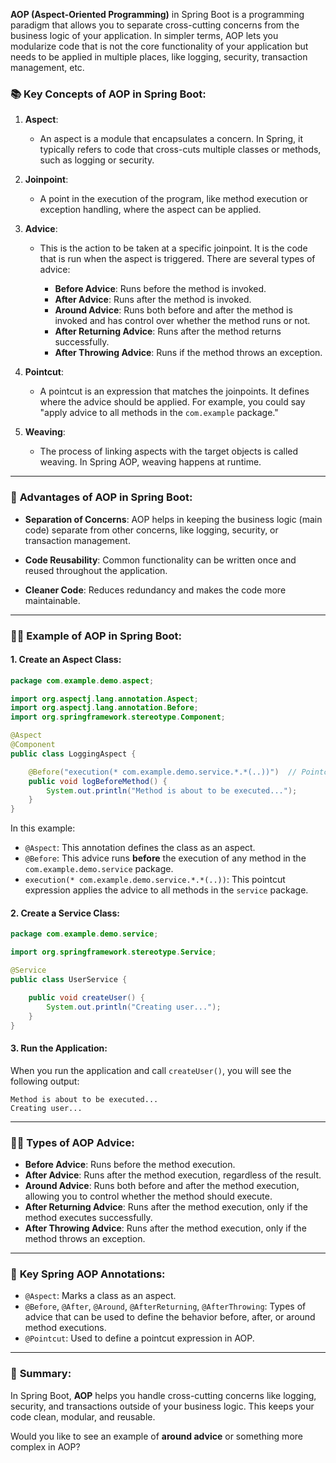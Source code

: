 **AOP (Aspect-Oriented Programming)** in Spring Boot is a programming paradigm that allows you to separate cross-cutting concerns from the business logic of your application. In simpler terms, AOP lets you modularize code that is not the core functionality of your application but needs to be applied in multiple places, like logging, security, transaction management, etc.

### 📚 **Key Concepts of AOP in Spring Boot:**

1. **Aspect**:

    * An aspect is a module that encapsulates a concern. In Spring, it typically refers to code that cross-cuts multiple classes or methods, such as logging or security.

2. **Joinpoint**:

    * A point in the execution of the program, like method execution or exception handling, where the aspect can be applied.

3. **Advice**:

    * This is the action to be taken at a specific joinpoint. It is the code that is run when the aspect is triggered. There are several types of advice:

        * **Before Advice**: Runs before the method is invoked.
        * **After Advice**: Runs after the method is invoked.
        * **Around Advice**: Runs both before and after the method is invoked and has control over whether the method runs or not.
        * **After Returning Advice**: Runs after the method returns successfully.
        * **After Throwing Advice**: Runs if the method throws an exception.

4. **Pointcut**:

    * A pointcut is an expression that matches the joinpoints. It defines where the advice should be applied. For example, you could say "apply advice to all methods in the `com.example` package."

5. **Weaving**:

    * The process of linking aspects with the target objects is called weaving. In Spring AOP, weaving happens at runtime.

---

### 📌 **Advantages of AOP in Spring Boot:**

* **Separation of Concerns**: AOP helps in keeping the business logic (main code) separate from other concerns, like logging, security, or transaction management.

* **Code Reusability**: Common functionality can be written once and reused throughout the application.

* **Cleaner Code**: Reduces redundancy and makes the code more maintainable.

---

### 🧑‍💻 **Example of AOP in Spring Boot:**

#### 1. **Create an Aspect Class:**

```java
package com.example.demo.aspect;

import org.aspectj.lang.annotation.Aspect;
import org.aspectj.lang.annotation.Before;
import org.springframework.stereotype.Component;

@Aspect
@Component
public class LoggingAspect {

    @Before("execution(* com.example.demo.service.*.*(..))")  // Pointcut expression
    public void logBeforeMethod() {
        System.out.println("Method is about to be executed...");
    }
}
```

In this example:

* `@Aspect`: This annotation defines the class as an aspect.
* `@Before`: This advice runs **before** the execution of any method in the `com.example.demo.service` package.
* `execution(* com.example.demo.service.*.*(..))`: This pointcut expression applies the advice to all methods in the `service` package.

#### 2. **Create a Service Class:**

```java
package com.example.demo.service;

import org.springframework.stereotype.Service;

@Service
public class UserService {

    public void createUser() {
        System.out.println("Creating user...");
    }
}
```

#### 3. **Run the Application:**

When you run the application and call `createUser()`, you will see the following output:

```
Method is about to be executed...
Creating user...
```

---

### 🧑‍💻 **Types of AOP Advice**:

* **Before Advice**: Runs before the method execution.
* **After Advice**: Runs after the method execution, regardless of the result.
* **Around Advice**: Runs both before and after the method execution, allowing you to control whether the method should execute.
* **After Returning Advice**: Runs after the method execution, only if the method executes successfully.
* **After Throwing Advice**: Runs after the method execution, only if the method throws an exception.

---

### 🔑 **Key Spring AOP Annotations**:

* `@Aspect`: Marks a class as an aspect.
* `@Before`, `@After`, `@Around`, `@AfterReturning`, `@AfterThrowing`: Types of advice that can be used to define the behavior before, after, or around method executions.
* `@Pointcut`: Used to define a pointcut expression in AOP.

---

### 🚀 **Summary:**

In Spring Boot, **AOP** helps you handle cross-cutting concerns like logging, security, and transactions outside of your business logic. This keeps your code clean, modular, and reusable.

Would you like to see an example of **around advice** or something more complex in AOP?
